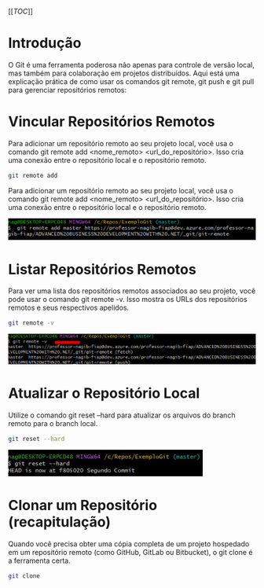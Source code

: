 [[_TOC_]]

# Introdução

O Git é uma ferramenta poderosa não apenas para controle de versão local, mas também para colaboração em projetos distribuídos. Aqui está uma explicação prática de como usar os comandos git remote, git push e git pull para gerenciar repositórios remotos:

# Vincular Repositórios Remotos

Para adicionar um repositório remoto ao seu projeto local, você usa o comando git remote add <nome_remoto> <url_do_repositório>. Isso cria uma conexão entre o repositório local e o repositório remoto.

```bash
git remote add
```
      
Para adicionar um repositório remoto ao seu projeto local, você usa o comando git remote add <nome_remoto> <url_do_repositório>. Isso cria uma conexão entre o repositório local e o repositório remoto.

![image.png](/.attachments/image-ddf6ed0b-aca3-4aa4-a1a1-fd8b9c0fc774.png)

# Listar Repositórios Remotos
      
Para ver uma lista dos repositórios remotos associados ao seu projeto, você pode usar o comando git remote -v. Isso mostra os URLs dos repositórios remotos e seus respectivos apelidos.

```bash   
git remote -v
```
![image.png](/.attachments/image-bb787081-9e31-414d-a118-9d328091372b.png)

# Atualizar o Repositório Local
      
Utilize o comando git reset –hard para atualizar os arquivos do branch remoto para o branch local.

```bash
git reset --hard
```

![image.png](/.attachments/image-e76c9c79-97ae-4e2b-ad10-a545f1bb9fdc.png)

# Clonar um Repositório (recapitulação)

Quando você precisa obter uma cópia completa de um projeto hospedado em um repositório remoto (como GitHub, GitLab ou Bitbucket), o git clone é a ferramenta certa.

```bash
git clone
```